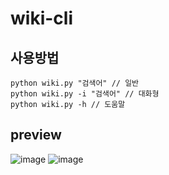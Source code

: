 # wiki-cli

## 사용방법
```
python wiki.py "검색어" // 일반
python wiki.py -i "검색어" // 대화형
python wiki.py -h // 도움말
```

## preview
![image](https://user-images.githubusercontent.com/55939719/151658747-852ddb41-508a-4311-8635-3d24379f9c45.png)
![image](https://user-images.githubusercontent.com/55939719/151658758-a103483f-9fe3-40cd-b563-6a34c26ad955.png)
